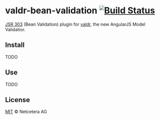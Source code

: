 valdr-bean-validation [![Build Status](https://buildhive.cloudbees.com/job/netceteragroup/job/valdr-bean-validation/badge/icon)](https://buildhive.cloudbees.com/job/netceteragroup/job/valdr-bean-validation/)
============

[JSR 303](http://beanvalidation.org/) (Bean Validation) plugin for [valdr](https://github.com/netceteragroup/valdr),
the new AngularJS Model Validatior.

## Install

TODO

## Use

TODO

## License

[MIT](http://opensource.org/licenses/MIT) © Netcetera AG
